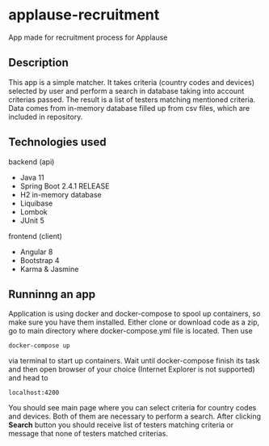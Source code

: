 # applause-recruitment
App made for recruitment process for Applause

## Description
This app is a simple matcher. It takes criteria (country codes and devices) selected by user and perform a search in database taking into account criterias passed. The result is a list of testers matching mentioned criteria. Data comes from in-memory database filled up from csv files, which are included in repository.

## Technologies used
backend (api)
* Java 11
* Spring Boot 2.4.1 RELEASE
* H2 in-memory database
* Liquibase
* Lombok
* JUnit 5

frontend (client)
* Angular 8
* Bootstrap 4
* Karma & Jasmine

## Runninng an app
Application is using docker and docker-compose to spool up containers, so make sure you have them installed.
Either clone or download code as a zip, go to main directory where docker-compose.yml file is located. Then use
```
docker-compose up
```
via terminal to start up containers. Wait until docker-compose finish its task and then open browser of your choice (Internet Explorer is not supported) and head to
```
localhost:4200
```
You should see main page where you can select criteria for country codes and devices. Both of them are necessary to perform a search. After clicking **Search** button you should receive list of testers matching criteria or message that none of testers matched criterias.

